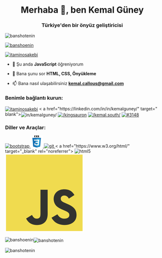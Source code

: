 <h1 align="center">Merhaba 👋, ben Kemal Güney</h1>
<h3 align="center">Türkiye'den bir önyüz geliştiricisi</h3>

<p align="left"> <img src=" https://komarev.com/ghpvc/?username=banshotenin&label=Profile%20views&color=0e75b6&style=flat" alt="banshotenin" /> </p>

<p align="left"> <a href="https:/ /github.com/ryo-ma/github-profile-trophy"><img src="https://github-profile-trophy.vercel.app/?username=banshoenin" alt="banshoenin" /></a > </p>

<p align="left"> <a href="https://twitter.com/itaminosakebi" target="blank"><img src="https://img.shields.io/Twitter/follow/itaminosakebi?logo=twitter&style=for-the-badge" alt="itaminosakebi" /></a> </p>

- 🌱 Şu anda **JavaScript** öğreniyorum

- 💬 Bana şunu sor **HTML, CSS, Önyükleme**

- 📫 Bana nasıl ulaşabilirsiniz **kemal.callous@gmail.com**

<h3 align="left">Benimle bağlantı kurun:</h3>
<p align="left">
<a href="https:// twitter.com/itaminosakebi" target="blank"><img align="center" src="https://raw.githubusercontent.com/rahuldkjain/github-profile-readme-generator/master/src/images/icons/ Social/twitter.svg" alt="itaminosakebi" height="30" width="40" /></a> <
a href="https://linkedin.com/in/in/kemalguney/" target=" blank"><img align="center" src="https://raw.githubusercontent.com/rahuldkjain/github-profile-readme-generator/master/src/images/icons/Social/linked-in-alt.svg " alt="in/kemalguney/" yükseklik="30"genişlik="40" /></a>
<a href="https://fb.com//kingsauron" target="blank"><img align="center" src="https://raw.githubusercontent.com/rahuldkjain/github-profile-readme- generator/master/src/images/icons/Social/facebook.svg" alt="/kingsauron" height="30" width="40" /></a> <a href="
https://instagram.com //kemal.south/" target="blank"><img align="center" src="https://raw.githubusercontent.com/rahuldkjain/github-profile-readme-generator/master/src/images/icons /Social/instagram.svg" alt="/kemal.south/" height="30" width="40" /></a>
<a href="https://discord.gg/#3148" target= "blank"><img align="center" src="https://raw.githubusercontent.com/rahuldkjain/github-profile-readme-generator/master/src/images/icons/Social/discord.svg" alt="#3148" height="30" width="40" /></a>
</ p>

<h3 align="left">Diller ve Araçlar:</h3>
<p align="left"> <a href="https://getbootstrap.com" target="_blank" rel="noreferrer"> <img src="https://raw.githubusercontent.com/devicons/devicon /master/icons/bootstrap/bootstrap-plain-wordmark.svg" alt="bootstrap" width="40" height="40"/> </a> <a href="https://www.w3schools.com /css/" target="_blank" rel="noreferrer"> <img src="https://raw.githubusercontent.com/devicons/devicon/master/icons/css3/css3-original-wordmark.svg" alt= "css3" width="40" height="40"/> </a> <a href="https://git-scm.com/" target="_blank" rel="noreferrer"> <img src="https://www.vectorlogo.zone/logos/git-scm/git-scm-icon.svg" alt="git" width="40" height="40"/> </a> < a href="https://www.w3.org/html/" target="_blank" rel="noreferrer"> <img src="https://raw.githubusercontent.com/devicons/devicon/master/icons /html5/html5-original-wordmark.svg" alt="html5" width="40" height="40"/> </a> <a href="https://developer.mozilla.org/en-US /docs/Web/JavaScript" target="_blank" rel="noreferrer"> <img src="https://raw.githubusercontent.com/devicons/devicon/master/icons/javascript/javascript-original.svg" alt ="javascript" genişlik="40" yükseklik="40"/> </a> </p>

<p><img align="left" src="https://github-readme-stats.vercel.app/api/top-langs?username=banshoenin&show_icons=true&locale=tr&layout=compact" alt="banshoenin" /> </p>

<p> <img align="center" src="https://github-readme-stats.vercel.app/api?username=banshotenin&show_icons=true&locale=en" alt="banshotenin" /> </p>

<p><img align="center" src="https://github-readme-streak-stats.herokuapp.com/?user=banshotenin&" alt="banshotenin" /></p>
